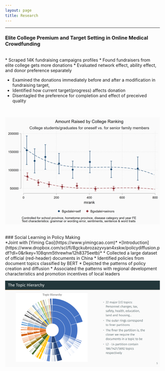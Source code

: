 ```yaml
---
layout: page
title: Research
---
```


___

### Elite College Premium and Target Setting in Online Medical Crowdfunding 
 
<br>
* Scraped 14K fundraising campaigns profiles 
* Found fundraisers from elite college gets more donations
* Evaluated network effect, ability effect, and donor preference separately

* Examined the donations immediately before and after a modification in fundraising target, 
* Identified how current target(progress) affects donation
* Disentagled the preference for completion and effect of preceived quality
<br> 

![Better University, Better Outcomes](/assets/byguanxi_wcontrol.png)

<br>
### Social Learning in Policy Making 

<br>
*Joint with [Yiming Cao](https://www.yimingcao.com)*  
*[Introduction](https://www.dropbox.com/scl/fi/8gckubrozazyvyan4xskw/policydiffusion.pdf?dl=0&rlkey=108qnm5threwhw12h8375eetb)*  
* Collected a large dataset of official (red-header) documents in China
* Identified policies from document topics classified by BERT
* Depicted the patterns of policy creation and diffusion
* Associated the patterns with regional development characteristics and promotion incentives of local leaders
<br> 

![Topic Hierarchy by BERT](/assets/the_topic_hierarchy.png)

<br>





